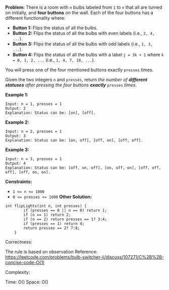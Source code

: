 **Problem:**
There is a room with `n` bulbs labeled from `1` to `n` that all are turned on initially, and **four buttons** on the wall. Each of the four buttons has a different functionality where:

- **Button 1:** Flips the status of all the bulbs.
- **Button 2:** Flips the status of all the bulbs with even labels (i.e., `2, 4, ...`).
- **Button 3:** Flips the status of all the bulbs with odd labels (i.e., `1, 3, ...`).
- **Button 4:** Flips the status of all the bulbs with a label `j = 3k + 1` where `k = 0, 1, 2, ...` (i.e., `1, 4, 7, 10, ...`).

You will press one of the four mentioned buttons exactly `presses` times.

Given the two integers `n` and `presses`, return *the number of **different statuses** after pressing the four buttons **exactly*** `presses` *times*.

 

**Example 1:**

```
Input: n = 1, presses = 1
Output: 2
Explanation: Status can be: [on], [off].
```

**Example 2:**

```
Input: n = 2, presses = 1
Output: 3
Explanation: Status can be: [on, off], [off, on], [off, off].
```

**Example 3:**

```
Input: n = 3, presses = 1
Output: 4
Explanation: Status can be: [off, on, off], [on, off, on], [off, off, off], [off, on, on].
```

 

**Constraints:**

- `1 <= n <= 1000`
- `0 <= presses <= 1000`
**Other Solution:**
```
int flipLights(int n, int presses) {
        if (presses == 0 || n == 0) return 1;
        if (n == 1) return 2;
        if (n == 2) return presses == 1? 3:4;
        if (presses == 1) return 4;
        return presses == 2? 7:8;
    }
```
Correctness:

The rule is based on observation
Reference: https://leetcode.com/problems/bulb-switcher-ii/discuss/107271/C%2B%2B-concise-code-O(1)

Complexity:

Time: O()
Space: O()